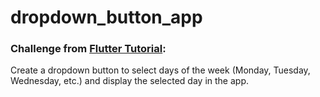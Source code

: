 # dropdown_button_app

### Challenge from [Flutter Tutorial](https://flutter-tutorial.net/buttons-in-flutter/dropdown-button-in-flutter/):
Create a dropdown button to select days of the week (Monday, Tuesday, Wednesday, etc.) and display the selected day in the app.